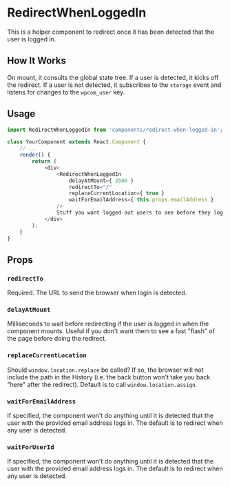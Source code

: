 # RedirectWhenLoggedIn

This is a helper component to redirect once it has been detected that the user is logged in.

## How It Works

On mount, it consults the global state tree. If a user is detected, it kicks off the redirect.
If a user is not detected, it subscribes to the `storage` event and listens for changes to the `wpcom_user` key.

## Usage
```javascript
import RedirectWhenLoggedIn from 'components/redirect-when-logged-in';

class YourComponent extends React.Component {
	// ...
	render() {
		return (
			<div>
				<RedirectWhenLoggedIn
					delayAtMount={ 3500 }
					redirectTo="/"
					replaceCurrentLocation={ true }
					waitForEmailAddress={ this.props.emailAddress }
				/>
				Stuff you want logged-out users to see before they log in.
			</div>
		);
	}
}
```

## Props

### `redirectTo`

Required. The URL to send the browser when login is detected.

### `delayAtMount`

Milliseconds to wait before redirecting if the user is logged in when the component mounts. Useful if you don't want them to see a fast "flash" of the page before doing the redirect.

### `replaceCurrentLocation`

Should `window.location.replace` be called? If so, the browser will not include the path in the History (i.e. the back button won't take you back "here" after the redirect). Default is to call `window.location.assign`.

### `waitForEmailAddress`

If specified, the component won't do anything until it is detected that the user with the provided email address logs in. The default is to redirect when any user is detected.

### `waitForUserId`

If specified, the component won't do anything until it is detected that the user with the provided email address logs in. The default is to redirect when any user is detected.

